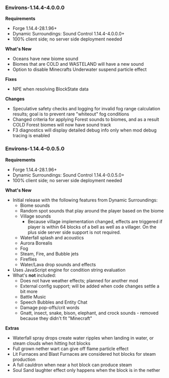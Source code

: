 ### Environs-1.14.4-4.0.0.0
**Requirements**
* Forge 1.14.4-28.1.96+
* Dynamic Surroundings: Sound Control 1.14.4-4.0.0.0+
* 100% client side; no server side deployment needed

**What's New**
* Oceans have new biome sound
* Biomes that are COLD and WASTELAND will have a new sound
* Option to disable Minecrafts Underwater suspend particle effect

**Fixes**
* NPE when resolving BlockState data

**Changes**
* Speculative safety checks and logging for invalid fog range calculation results; goal is to prevent rare "whiteout" fog conditions
* Changed criteria for applying Forest sounds to biomes, and as a result COLD Forest biomes will now have sound track 
* F3 diagnostics will display detailed debug info only when mod debug tracing is enabled

### Environs-1.14.4-0.0.5.0
**Requirements**
* Forge 1.14.4-28.1.96+
* Dynamic Surroundings: Sound Control 1.14.4-0.0.5.0+
* 100% client side; no server side deployment needed

**What's New**
* Initial release with the following features from Dynamic Surroundings:
  * Biome sounds
  * Random spot sounds that play around the player based on the biome
  * Village sounds
    * Because village implementation changed, effects are triggered if player is within 64 blocks of a bell as well as a villager.  On the plus side server side support is not required.
  * Waterfall splash and acoustics
  * Aurora Borealis
  * Fog
  * Steam, Fire, and Bubble jets
  * Fireflies
  * Water/Lava drop sounds and effects
* Uses JavaScript engine for condition string evaluation
* What's **not** included:
  * Does not have weather effects; planned for another mod
  * External config support; will be added when code changes settle a bit more
  * Battle Music
  * Speech Bubbles and Entity Chat
  * Damage pop-offs/crit words
  * Gnatt, insect, snake, bison, elephant, and crock sounds - removed because they didn't fit "Minecraft"
  
**Extras**
* Waterfall spray drops create water ripples when landing in water, or steam clouds when hitting hot blocks
* Full grown nether wart can give off flame particle effect
* Lit Furnaces and Blast Furnaces are considered hot blocks for steam production
* A full cauldron when near a hot block can produce steam
* Soul Sand laughter effect only happens when the block is in the nether
